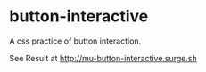 # button-interactive
A css practice of button interaction.

See Result at http://mu-button-interactive.surge.sh
